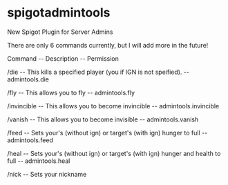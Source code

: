 # spigotadmintools
New Spigot Plugin for Server Admins

There are only 6 commands currently, but I will add more in the future!

Command <ARGS> -- Description -- Permission
  
  
/die <IGN> -- This kills a specified player (you if IGN is not speified). -- admintools.die
  
/fly <IGN> -- This allows you to fly -- admintools.fly
  
/invincible <IGN> -- This allows you to become invincible -- admintools.invincible
  
/vanish <IGN> -- This allows you to become invisible -- admintools.vanish

/feed <IGN> -- Sets your's (without ign) or target's (with ign) hunger to full -- admintools.feed
  
/heal <IGN> -- Sets your's (without ign) or target's (with ign) hunger and health to full -- admintools.heal
  
/nick <nickname> -- Sets your nickname
